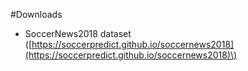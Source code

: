 #Downloads

- SoccerNews2018 dataset
\([https://soccerpredict.github.io/soccernews2018](https://soccerpredict.github.io/soccernews2018)\)
